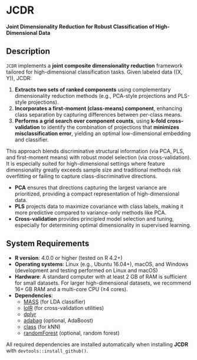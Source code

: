# JCDR

**Joint Dimensionality Reduction for Robust Classification of High-Dimensional Data**

## Description

`JCDR` implements a **joint composite dimensionality reduction** framework tailored for high-dimensional classification tasks. Given labeled data \((X, Y)\), JCDR:

1. **Extracts two sets of ranked components** using complementary dimensionality reduction methods (e.g., PCA-style projections and PLS-style projections).
2. **Incorporates a first-moment (class-means) component**, enhancing class separation by capturing differences between per-class means.
3. **Performs a grid search over component counts**, using **k-fold cross-validation** to identify the combination of projections that **minimizes misclassification error**, yielding an optimal low-dimensional embedding and classifier.

This approach blends discriminative structural information (via PCA, PLS, and first-moment means) with robust model selection (via cross-validation). It is especially suited for high-dimensional settings where feature dimensionality greatly exceeds sample size and traditional methods risk overfitting or failing to capture class-discriminative directions.

- **PCA** ensures that directions capturing the largest variance are prioritized, providing a compact representation of high-dimensional data.  
- **PLS** projects data to maximize covariance with class labels, making it more predictive compared to variance-only methods like PCA.  
- **Cross-validation** provides principled model selection and tuning, especially for determining optimal dimensionality in supervised learning.

## System Requirements

- **R version**: 4.0.0 or higher (tested on R 4.2+)  
- **Operating systems**: Linux (e.g., Ubuntu 16.04+), macOS, and Windows (development and testing performed on Linux and macOS)  
- **Hardware**: A standard computer with at least 2 GB of RAM is sufficient for small datasets. For larger high-dimensional datasets, we recommend 16+ GB RAM and a multi-core CPU (≥4 cores).  
- **Dependencies**:  
  - [MASS](https://cran.r-project.org/package=MASS) (for LDA classifier)   
  - [lolR](https://cran.r-project.org/package=lolR) (for cross-validation utilities)  
  - [dplyr](https://cran.r-project.org/package=dplyr)  
  - [adabag](https://cran.r-project.org/package=adabag) (optional, AdaBoost)  
  - [class](https://cran.r-project.org/package=class) (for kNN)  
  - [randomForest](https://cran.r-project.org/package=randomForest) (optional, random forest)  

All required dependencies are installed automatically when installing **JCDR** with `devtools::install_github()`.  



